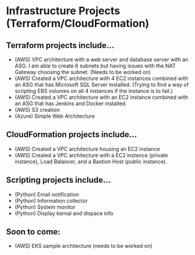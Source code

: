 # Infrastructure Projects (Terraform/CloudFormation)

## Terraform projects include...
- (AWS) VPC architecture with a web server and database server with an ASG. I am able to create
 6 subnets but having issues with the NAT Gateway choosing the subnet. (Needs to be worked on)
- (AWS) Created a VPC architecture with 4 EC2 instances combined with an ASG that has Microsoft SQL Server installed. (Trying to find a way of scripting EBS volumes on all 4 instances if the instance is to fail.) 
- (AWS) Created a VPC architecture with an EC2 instance combined with an ASG that has Jenkins and Docker installed.
- (AWS) S3 creation
- (Azure) Simple Web Architecture


## CloudFormation projects include...
- (AWS) Created a VPC architecture housing an EC2 instance
- (AWS) Created a VPC architecture with a EC2 instance (private instance), Load Balancer, and a Bastion Host (public instance).

## Scripting projects include...
- (Python) Email notification
- (Python) Information collector
- (Python) System monitor
- (Python) Display kernal and dispace info


## Soon to come:
- (AWS) EKS sample architecture (needs to be worked on)
